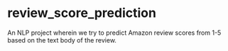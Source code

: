 # review_score_prediction
An NLP project wherein we try to predict Amazon review scores from 1-5 based on the text body of the review. 
